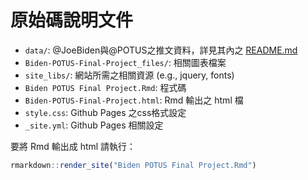 # 原始碼說明文件
* `data/`: @JoeBiden與@POTUS之推文資料，詳見其內之 [README.md](./data/README.md)
* `Biden-POTUS-Final-Project_files/`: 相關圖表檔案
* `site_libs/`: 網站所需之相關資源 (e.g., jquery, fonts)
* `Biden POTUS Final Project.Rmd`: 程式碼
* `Biden-POTUS-Final-Project.html`: Rmd 輸出之 html 檔
* `style.css`: Github Pages 之css格式設定
* `_site.yml`: Github Pages 相關設定 

要將 Rmd 輸出成 html 請執行：

```r
rmarkdown::render_site("Biden POTUS Final Project.Rmd")
```
